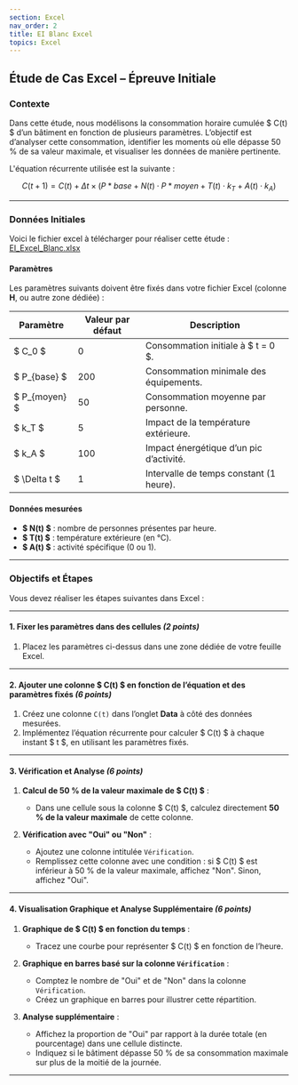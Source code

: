 ```yaml
---
section: Excel
nav_order: 2
title: EI Blanc Excel
topics: Excel
---
```


## **Étude de Cas Excel – Épreuve Initiale**


### **Contexte**

Dans cette étude, nous modélisons la consommation horaire cumulée $ C(t) $ d’un bâtiment en fonction de plusieurs paramètres. L’objectif est d’analyser cette consommation, identifier les moments où elle dépasse 50 % de sa valeur maximale, et visualiser les données de manière pertinente.

L'équation récurrente utilisée est la suivante :

$$C(t+1) = C(t) + \Delta t \times \left(P*{base} + N(t) \cdot P*{moyen} + T(t) \cdot k_T + A(t) \cdot k_A \right)$$


---

### **Données Initiales**

Voici le fichier excel à télécharger pour réaliser cette étude : [EI_Excel_Blanc.xlsx](EIBlancExcel.xlsx)

#### **Paramètres**

Les paramètres suivants doivent être fixés dans votre fichier Excel (colonne **H**, ou autre zone dédiée) :

| **Paramètre**    | **Valeur par défaut** | **Description**                         |
| ---------------- | --------------------- | --------------------------------------- |
| $ C_0 $        | 0                     | Consommation initiale à $ t = 0 $.    |
| $ P\_{base} $  | 200                   | Consommation minimale des équipements.  |
| $ P\_{moyen} $ | 50                    | Consommation moyenne par personne.      |
| $ k_T $        | 5                     | Impact de la température extérieure.    |
| $ k_A $        | 100                   | Impact énergétique d’un pic d’activité. |
| $ \Delta t $   | 1                     | Intervalle de temps constant (1 heure). |

#### **Données mesurées**

- **$ N(t) $** : nombre de personnes présentes par heure.
- **$ T(t) $** : température extérieure (en °C).
- **$ A(t) $** : activité spécifique (0 ou 1).

---

### **Objectifs et Étapes**

Vous devez réaliser les étapes suivantes dans Excel :

---

#### **1. Fixer les paramètres dans des cellules** _(2 points)_

1. Placez les paramètres ci-dessus dans une zone dédiée de votre feuille Excel.

---

#### **2. Ajouter une colonne $ C(t) $ en fonction de l’équation et des paramètres fixés** _(6 points)_

1. Créez une colonne `C(t)` dans l’onglet **Data** à côté des données mesurées.
2. Implémentez l’équation récurrente pour calculer $ C(t) $ à chaque instant $ t $, en utilisant les paramètres fixés.

---

#### **3. Vérification et Analyse** _(6 points)_

1. **Calcul de 50 % de la valeur maximale de $ C(t) $** :

   - Dans une cellule sous la colonne $ C(t) $, calculez directement **50 % de la valeur maximale** de cette colonne.

2. **Vérification avec "Oui" ou "Non"** :
   - Ajoutez une colonne intitulée `Vérification`.
   - Remplissez cette colonne avec une condition : si $ C(t) $ est inférieur à 50 % de la valeur maximale, affichez "Non". Sinon, affichez "Oui".

---

#### **4. Visualisation Graphique et Analyse Supplémentaire** _(6 points)_

1. **Graphique de $ C(t) $ en fonction du temps** :

   - Tracez une courbe pour représenter $ C(t) $ en fonction de l’heure.

2. **Graphique en barres basé sur la colonne `Vérification`** :

   - Comptez le nombre de "Oui" et de "Non" dans la colonne `Vérification`.
   - Créez un graphique en barres pour illustrer cette répartition.

3. **Analyse supplémentaire** :
   - Affichez la proportion de "Oui" par rapport à la durée totale (en pourcentage) dans une cellule distincte.
   - Indiquez si le bâtiment dépasse 50 % de sa consommation maximale sur plus de la moitié de la journée.

---